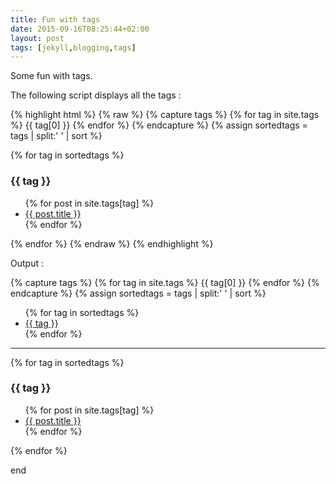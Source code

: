 ```yaml
---
title: Fun with tags
date: 2015-09-16T08:25:44+02:00
layout: post
tags: [jekyll,blogging,tags]
---
```

Some fun with tags.

The following script displays all the tags :

{% highlight html %}
	{% raw %}
{% capture tags %}
  {% for tag in site.tags %}
    {{ tag[0] }}
  {% endfor %}
{% endcapture %}
{% assign sortedtags = tags | split:' ' | sort %}

{% for tag in sortedtags %}
  <h3 id="{{ tag }}">{{ tag }}</h3>
  <ul>
  {% for post in site.tags[tag] %}
    <li><a href="{{ post.url | prepend: site.baseurl }}">{{ post.title }}</a></li>
  {% endfor %}
  </ul>
{% endfor %}
	{% endraw %}
{% endhighlight %}

Output : 

{% capture tags %}
  {% for tag in site.tags %}
    {{ tag[0] }}
  {% endfor %}
{% endcapture %}
{% assign sortedtags = tags | split:' ' | sort %}

<ul>
{% for tag in sortedtags %}
  <li><a href="#{{ tag }}">{{ tag }}</a></li>
{% endfor %}
</ul>

<hr/>

{% for tag in sortedtags %}
  <h3 id="{{ tag }}">{{ tag }}</h3>
  <ul>
  {% for post in site.tags[tag] %}
    <li><a href="{{ post.url | prepend: site.baseurl }}">{{ post.title }}</a></li>
  {% endfor %}
  </ul>
{% endfor %}

end
